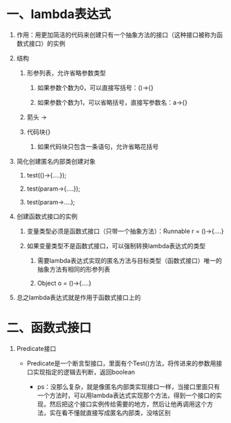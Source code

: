 # 一、lambda表达式

1. 作用：用更加简洁的代码来创建只有一个抽象方法的接口（这种接口被称为函数式接口）的实例

2. 结构

   1. 形参列表，允许省略参数类型
    
      1. 如果参数个数为0，可以直接写括号：()->{}
      
      2. 如果参数个数为1，可以省略括号，直接写参数名：a->{}
   
   2. 箭头 ->
   
   3. 代码块{}
   
      1. 如果代码块只包含一条语句，允许省略花括号
      
3. 简化创建匿名内部类创建对象

   1. test(()->{....});
   
   2. test(param->{....});
   
   3. test(param->....);
   
4. 创建函数式接口的实例

   1. 变量类型必须是函数式接口（只带一个抽象方法）：Runnable r = ()->{....}
   
   2. 如果变量类型不是函数式接口，可以强制转换lambda表达式的类型
   
      1. 需要lambda表达式实现的匿名方法与目标类型（函数式接口）唯一的抽象方法有相同的形参列表
      
      2. Object o = ()->{....}
      
5. 总之lambda表达式就是作用于函数式接口上的

# 二、函数式接口

1. Predicate接口
   
    - Predicate是一个断言型接口，里面有个Test()方法，将传进来的参数用接口实现指定的逻辑去判断，返回boolean
   
       - ps：没那么复杂，就是像匿名内部类实现接口一样，当接口里面只有一个方法时，可以用lambda表达式实现那个方法，得到一个接口的实现，然后把这个接口实例传给需要的地方，然后让他再调用这个方法，实在看不懂就直接写成匿名内部类，没啥区别
